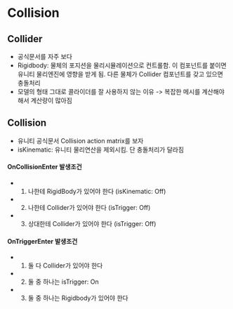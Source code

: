 # Collision

## Collider

- 공식문서를 자주 보다
- Rigidbody: 물체의 포지션을 물리시뮬레이션으로 컨트롤함. 이 컴포넌트를 붙이면 유니티 물리엔진에 영향을 받게 됨. 다른 물체가 Collider 컴포넌트를 갖고 있으면 충돌처리
- 모델의 형태 그대로 콜라이더를 잘 사용하지 않는 이유 -> 복잡한 메시를 계산해야해서 계산량이 많아짐

## Collision

- 유니티 공식문서 Collision action matrix를 보자
- isKinematic: 유니티 물리연산을 제외시킴. 단 충돌처리가 달라짐

#### OnCollisionEnter 발생조건

- 1) 나한테 RigidBody가 있어야 한다 (isKinematic: Off)
- 2) 나한테 Collider가 있어야 한다 (isTrigger: Off)
- 3) 상대한테 Collider가 있어야 한다 (isTrigger: Off)

#### OnTriggerEnter 발생조건

- 1) 둘 다 Collider가 있어야 한다
- 2) 둘 중 하나는 isTrigger: On
- 3) 둘 중 하나는 Rigidbody가 있어야 한다
